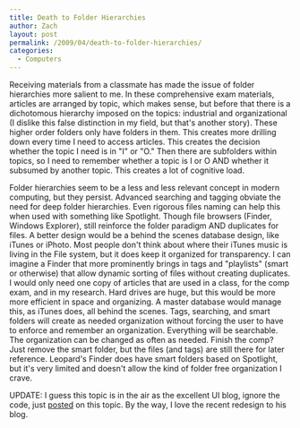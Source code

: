 ```yaml
---
title: Death to Folder Hierarchies
author: Zach
layout: post
permalink: /2009/04/death-to-folder-hierarchies/
categories:
  - Computers
---
```

Receiving materials from a classmate has made the issue of folder hierarchies more salient to me. In these comprehensive exam materials, articles are arranged by topic, which makes sense, but before that there is a dichotomous hierarchy imposed on the topics: industrial and organizational (I dislike this false distinction in my field, but that's another story). These higher order folders only have folders in them. This creates more drilling down every time I need to access articles. This creates the decision whether the topic I need is in "I" or "O." Then there are subfolders within topics, so I need to remember whether a topic is I or O AND whether it subsumed by another topic. This creates a lot of cognitive load.

Folder hierarchies seem to be a less and less relevant concept in modern computing, but they persist. Advanced searching and tagging obviate the need for deep folder hierarchies. Even rigorous files naming can help this when used with something like Spotlight. Though file browsers (Finder, Windows Explorer), still reinforce the folder paradigm AND duplicates for files. A better design would be a behind the scenes database design, like iTunes or iPhoto. Most people don't think about where their iTunes music is living in the File system, but it does keep it organized for transparency. I can imagine a Finder that more prominently brings in tags and "playlists" (smart or otherwise) that allow dynamic sorting of files without creating duplicates. I would only need one copy of articles that are used in a class, for the comp exam, and in my research. Hard drives are huge, but this would be more more efficient in space and organizing. A master database would manage this, as iTunes does, all behind the scenes. Tags, searching, and smart folders will create as needed organization without forcing the user to have to enforce and remember an organization. Everything will be searchable. The organization can be changed as often as needed. Finish the comp? Just remove the smart folder, but the files (and tags) are still there for later reference. Leopard's Finder does have smart folders based on Spotlight, but it's very limited and doesn't allow the kind of folder free organization I crave.

UPDATE: I guess this topic is in the air as the excellent UI blog, ignore the code, just [posted][1] on this topic. By the way, I love the recent redesign to his blog.

 [1]: http://ignorethecode.net/blog/2009/04/09/the-desktop-metaphor/